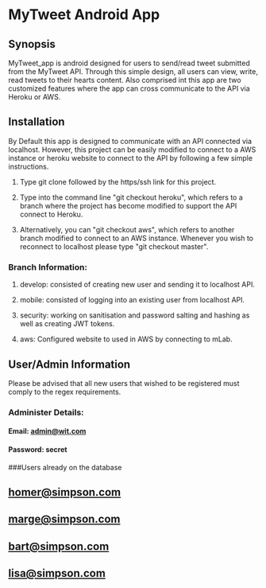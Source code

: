 # MyTweet Android App 


## Synopsis

MyTweet_app is android designed for users to send/read tweet submitted from the MyTweet API. Through this simple design, all users can view, write, read tweets to their hearts content. Also comprised int this app are two customized features where the app can cross communicate to the API via Heroku or AWS.  


## Installation

By Default this app is designed to communicate with an API connected via localhost. However, this project can be easily modified to connect to a AWS instance or heroku website to connect to the API by following a few simple instructions.

1) Type git clone followed by the https/ssh link for this project.

2) Type into the command line "git checkout heroku", which refers to a branch where the project has become modified to support the API connect to Heroku.

3) Alternatively, you can "git checkout aws", which refers to another branch modified to connect to an AWS instance. Whenever you wish to reconnect to localhost please type "git checkout master".

### Branch Information:

1) develop: consisted of creating new user and sending it to localhost API.

2) mobile:  consisted of logging into an existing user from localhost API.

3) security: working on sanitisation and password salting and hashing as well as creating JWT tokens.

4) aws: Configured website to used in AWS by connecting to mLab.

## User/Admin Information
Please be advised that all new users that wished to be registered must comply to the regex requirements.

### Administer Details:
#### Email: admin@wit.com
#### Password: secret

###Users already on the database
## homer@simpson.com 
## marge@simpson.com 
## bart@simpson.com 
## lisa@simpson.com